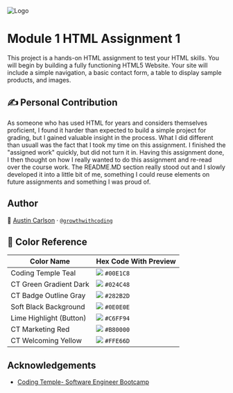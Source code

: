
![Logo](https://eimutah.com/LOGO.png)

# Module 1 HTML Assignment 1

This project is a hands-on HTML assignment to test your HTML skills. You will begin by building a fully functioning HTML5 Website. Your site will include a simple navigation, a basic contact form, a table to display sample products, and images. 

## ✍️ Personal Contribution
As someone who has used HTML for years and considers themselves proficient, I found it harder than expected to build a simple project for grading, but I gained valuable insight in the process. What I did different than usuall was the fact that I took my time on this assignment. I finished the "assigned work" quickly, but did not turn it in. Having this assignment done, I then thought on how I really wanted to do this assignment and re-read over the course work. The README.MD section really stood out and I slowly developed it into a little bit of me, something I could reuse elements on future assignments and something I was proud of.

## Author

👤 [Austin Carlson](https://www.growthwithcoding.com) · [`@growthwithcoding`](https://www.github.com/growthwithcoding)

## 🎨 Color Reference

| Color Name              | Hex Code With Preview                                                                |
|-------------------------|--------------------------------------------------------------------------|
| Coding Temple Teal      | ![](https://img.shields.io/badge/%20-%2300E1C8?style=flat&logoColor=white) `#00E1C8` |
| CT Green Gradient Dark  | ![](https://img.shields.io/badge/%20-%23024C48?style=flat&logoColor=white) `#024C48` |
| CT Badge Outline Gray   | ![](https://img.shields.io/badge/%20-%23282B2D?style=flat&logoColor=white) `#282B2D` |
| Soft Black Background   | ![](https://img.shields.io/badge/%20-%230E0E0E?style=flat&logoColor=white) `#0E0E0E` |
| Lime Highlight (Button) | ![](https://img.shields.io/badge/%20-%23C6FF94?style=flat&logoColor=black) `#C6FF94` |
| CT Marketing Red        | ![](https://img.shields.io/badge/%20-%23B80000?style=flat&logoColor=white) `#B80000` |
| CT Welcoming Yellow     | ![](https://img.shields.io/badge/%20-%23FFE66D?style=flat&logoColor=black) `#FFE66D` |


## Acknowledgements

 - [Coding Temple- Software Engineer Bootcamp](https://www.codingtemple.com/software-engineering/?test_utm_source=Direct+#growthwithcoding)
